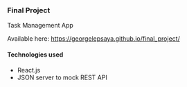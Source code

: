### Final Project

Task Management App

Available here: https://georgelepsaya.github.io/final_project/

#### Technologies used
- React.js
- JSON server to mock REST API
